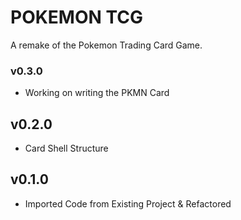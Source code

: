 # POKEMON TCG

A remake of the Pokemon Trading Card Game.

### v0.3.0
* Working on writing the PKMN Card

## v0.2.0
* Card Shell Structure

## v0.1.0
* Imported Code from Existing Project & Refactored